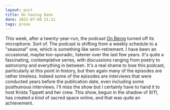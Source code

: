 ```yaml
---
layout: post 
title: On having been
date: 2022-07-08 21:11 
tags: prose
---
```


This week, after a twenty-year-run, the podcast [On Being](https://onbeing.org/) turned off its microphone. Sort of. The podcast is shifting from a weekly schedule to a "seasonal" one, which is something like semi-retirement. I have been an occasional, maybe too-sporadic, listener over the last few years. It's quite a fascinating, contemplative series, with discussions ranging from poetry to astronomy and everything in between. It's a real shame to lose this podcast, particularly at this point in history, but then again many of the episodes are rather timeless. Indeed some of the episodes are interviews that were conducted years before the publication date, even including some posthumous interviews. I'll miss the show but I certainly have to hand it to host Krista Tippett and her crew. This show, begun in the shadow of 9/11, has created a kind of sacred space online, and that was quite an achievement.